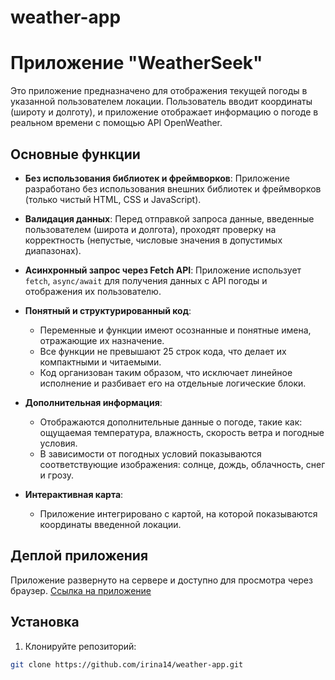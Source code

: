 # weather-app
# Приложение "WeatherSeek"

Это приложение предназначено для отображения текущей погоды в указанной пользователем локации. Пользователь вводит координаты (широту и долготу), и приложение отображает информацию о погоде в реальном времени с помощью API OpenWeather.

## Основные функции

- **Без использования библиотек и фреймворков**: Приложение разработано без использования внешних библиотек и фреймворков (только чистый HTML, CSS и JavaScript).
  
- **Валидация данных**: Перед отправкой запроса данные, введенные пользователем (широта и долгота), проходят проверку на корректность (непустые, числовые значения в допустимых диапазонах).

- **Асинхронный запрос через Fetch API**: Приложение использует `fetch`, `async/await` для получения данных с API погоды и отображения их пользователю.

- **Понятный и структурированный код**:
  - Переменные и функции имеют осознанные и понятные имена, отражающие их назначение.
  - Все функции не превышают 25 строк кода, что делает их компактными и читаемыми.
  - Код организован таким образом, что исключает линейное исполнение и разбивает его на отдельные логические блоки.

- **Дополнительная информация**:
  - Отображаются дополнительные данные о погоде, такие как: ощущаемая температура, влажность, скорость ветра и погодные условия.
  - В зависимости от погодных условий показываются соответствующие изображения: солнце, дождь, облачность, снег и грозу.
  
- **Интерактивная карта**:
  - Приложение интегрировано с картой, на которой показываются координаты введенной локации.

## Деплой приложения

Приложение развернуто на сервере и доступно для просмотра через браузер. [Ссылка на приложение](http://127.0.0.1:5500/index.html)

## Установка

1. Клонируйте репозиторий:

```bash
git clone https://github.com/irina14/weather-app.git
